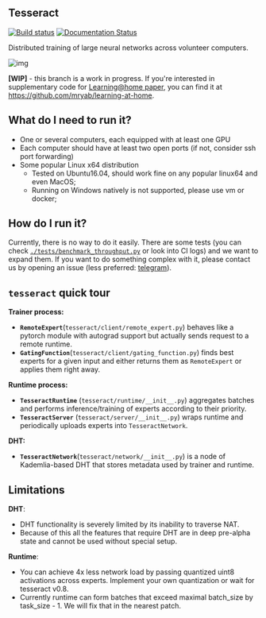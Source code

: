 ## Tesseract

[![Build status](https://circleci.com/gh/learning-at-home/tesseract.svg?style=shield)](https://circleci.com/gh/learning-at-home/tesseract)
[![Documentation Status](https://readthedocs.org/projects/learning-at-home/badge/?version=latest)](https://learning-at-home.readthedocs.io/en/latest/?badge=latest)

Distributed training of large neural networks across volunteer computers.

![img](https://i.imgur.com/GPxolxb.gif)

**[WIP]** - this branch is a work in progress. If you're interested in
supplementary code for [Learning@home paper](https://arxiv.org/abs/2002.04013),
you can find it at https://github.com/mryab/learning-at-home.

## What do I need to run it?

- One or several computers, each equipped with at least one GPU
- Each computer should have at least two open ports (if not, consider ssh port
  forwarding)
- Some popular Linux x64 distribution
  - Tested on Ubuntu16.04, should work fine on any popular linux64 and even
    MacOS;
  - Running on Windows natively is not supported, please use vm or docker;

## How do I run it?

Currently, there is no way to do it easily. There are some tests (you can check [`./tests/benchmark_throughput.py`](./tests/benchmark_throughput.py)
 or look into CI logs) and we want to expand them. If you want to
do something complex with it, please contact us by opening an issue (less preferred: [telegram](https://t.me/justheuristic)).

## `tesseract` quick tour

**Trainer process:**

- **`RemoteExpert`**(`tesseract/client/remote_expert.py`) behaves like a pytorch
  module with autograd support but actually sends request to a remote runtime.
- **`GatingFunction`**(`tesseract/client/gating_function.py`) finds best experts
  for a given input and either returns them as `RemoteExpert` or applies them
  right away.

**Runtime process:**

- **`TesseractRuntime`** (`tesseract/runtime/__init__.py`) aggregates batches
  and performs inference/training of experts according to their priority.
- **`TesseractServer`** (`tesseract/server/__init__.py`) wraps runtime and
  periodically uploads experts into `TesseractNetwork`.

**DHT:**

- **`TesseractNetwork`**(`tesseract/network/__init__.py`) is a node of
  Kademlia-based DHT that stores metadata used by trainer and runtime.

## Limitations

**DHT**:

- DHT functionality is severely limited by its inability to traverse NAT.
- Because of this all the features that require DHT are in deep pre-alpha state
  and cannot be used without special setup.

**Runtime**:
* You can achieve 4x less network load by passing quantized uint8 activations across experts.
    Implement your own quantization or wait for tesseract v0.8.
* Currently runtime can form batches that exceed maximal batch_size by task_size - 1. 
    We will fix that in the nearest patch.
